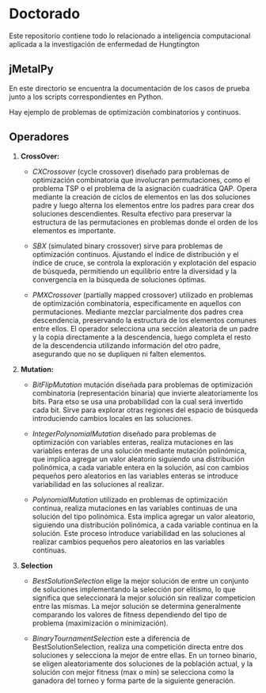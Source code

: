 # Doctorado

Este repositorio contiene todo lo relacionado a inteligencia computacional aplicada a la investigación de enfermedad de Hungtington

## jMetalPy

En este directorio se encuentra la documentación de los casos de prueba junto a los scripts correspondientes en Python.

Hay ejemplo de problemas de optimización combinatorios y continuos.

## Operadores

1. **CrossOver:**
    
    *   *CXCrossover* (cycle crossover) diseñado para problemas de optimización combinatoria que involucran permutaciones, como el problema TSP o el problema de la asignación cuadrática QAP. Opera mediante la creación de ciclos de elementos en las dos soluciones padre y luego alterna los elementos entre los padres para crear dos soluciones descendientes. Resulta efectivo para preservar la estructura de las permutaciones en problemas donde el orden de los elementos es importante.

    *   *SBX* (simulated binary crossover) sirve para problemas de optimización continuos. Ajustando el índice de distribución y el índice de cruce, se controla la exploración y explotación del espacio de búsqueda, permitiendo un equilibrio entre la diversidad y la convergencia en la búsqueda de soluciones óptimas.
    
    * *PMXCrossover* (partially mapped crossover) utilizado en problemas de optimización combinatoria, especificamente en aquellos con permutaciones. Mediante mezclar parcialmente dos padres crea descendencia, preservando la estructura de los elementos comunes entre ellos. El operador selecciona una sección aleatoria de un padre y la copia directamente a la descendencia, luego completa el resto de la descendencia utilizando información del otro padre, asegurando que no se dupliquen ni falten elementos.  

2. **Mutation:**

    *   *BitFlipMutation* mutación diseñada para problemas de optimización combinatoria (representación binaria) que invierte aleatoriamente los bits. Para etso se usa una probabilidad con la cual será invertido cada bit. Sirve para explorar otras regiones del espacio de búsqueda introduciendo cambios locales en las soluciones.

    *   *IntegerPolynomialMutation* diseñado para problemas de optimización con variables enteras, realiza mutaciones en las variables enteras de una solución mediante mutación polinómica, que implica agregar un valor aleatorio siguiendo una distribución polinómica, a cada variable entera en la solución, así con cambios pequeños pero aleatorios en las variables enteras se introduce variabilidad en las soluciones al realizar.

    *   *PolynomialMutation* utilizado en problemas de optimización continua, realiza mutaciones en las variables continuas de una solución del tipo polinómica. Esta implica agregar un valor aleatorio, siguiendo una distribución polinómica, a cada variable continua en la solución. Este proceso introduce variabilidad en las soluciones al realizar cambios pequeños pero aleatorios en las variables continuas.

3. **Selection**

    *   *BestSolutionSelection* elige la mejor solución de entre un conjunto de soluciones implementando la selección por elitismo, lo que significa que seleccionará la mejor solución sin realizar competicion entre las mismas. La mejor solución se determina generalmente comparando los valores de fitness dependiendo del tipo de problema (maximización o minimización).

    *   *BinaryTournamentSelection* este a diferencia de BestSolutionSelection, realiza una competición directa entre dos soluciones y selecciona la mejor de entre ellas. En un torneo binario, se eligen aleatoriamente dos soluciones de la población actual, y la solución con mejor fitness (max o min) se selecciona como la ganadora del torneo y forma parte de la siguiente generación.